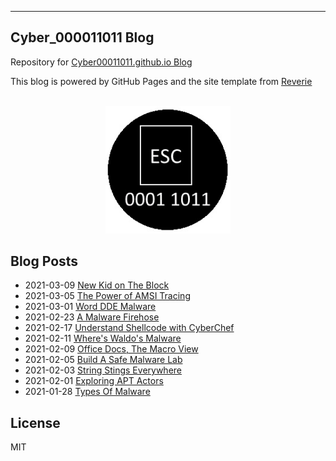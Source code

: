 
---
## Cyber_000011011 Blog

Repository for [Cyber00011011.github.io Blog](https://cyber00011011.github.io/)

This blog is powered by GitHub Pages and the site template from [Reverie](https://github.com/amitmerchant1990/reverie)


<div align="center">
  <br>
  <img src="/images/icon2.jpg" alt="Cyber00011011_Blog" width="200"/>
  <br>  
</div>

## Blog Posts

* 2021-03-09 [New Kid on The Block](https://cyber00011011.github.io/TheNewKidInTown.md/)
* 2021-03-05 [The Power of AMSI Tracing](https://cyber00011011.github.io/ThePowerOfLogging.md/)
* 2021-03-01 [Word DDE Malware](https://cyber00011011.github.io/WordDDE/)
* 2021-02-23 [A Malware Firehose](https://cyber00011011.github.io/AMalwareFirehose/)
* 2021-02-17 [Understand Shellcode with CyberChef](https://cyber00011011.github.io/CookingUpCyber/)
* 2021-02-11 [Where's Waldo's Malware](https://cyber00011011.github.io/WheresWaldosMalware/)
* 2021-02-09 [Office Docs, The Macro View](https://cyber00011011.github.io/OfficeDocsTheMacroView/)
* 2021-02-05 [Build A Safe Malware Lab](https://cyber00011011.github.io/BuildASafeMalwareLab/)
* 2021-02-03 [String Stings Everywhere](https://cyber00011011.github.io/StringStingsEverywhere/)
* 2021-02-01 [Exploring APT Actors](https://cyber00011011.github.io/Exploring_APT_Actors/)
* 2021-01-28 [Types Of Malware](https://cyber00011011.github.io/TypesOfMalware/)

## License

MIT
